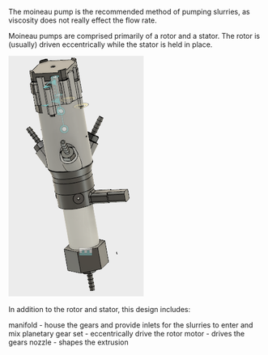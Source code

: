 The moineau pump is the recommended method of pumping slurries, as viscosity does not really effect the flow rate.

Moineau pumps are comprised primarily of a rotor and a stator. The rotor is (usually) driven eccentrically while the stator is held in place.

![Moineau Assembly](PhoXtruderV1.PNG)

In addition to the rotor and stator, this design includes:

manifold - house the gears and provide inlets for the slurries to enter and mix
planetary gear set - eccentrically drive the rotor
motor - drives the gears
nozzle - shapes the extrusion
